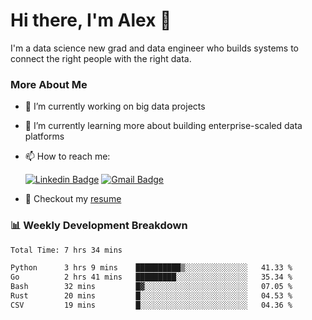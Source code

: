# Hi there, I'm Alex  👋

I'm a data science new grad and data engineer who builds systems to connect the right people with the right data. 

### More About Me

- 🔭 I’m currently working on big data projects
- 🌱 I’m currently learning more about building enterprise-scaled data platforms
- 📫 How to reach me:

  [![Linkedin Badge](https://img.shields.io/badge/LinkedIn-0077B5?style=for-the-badge&logo=linkedin&logoColor=white)](https://www.linkedin.com/in/alex-chen-112523chen/) [![Gmail Badge](https://img.shields.io/badge/Gmail-D14836?style=for-the-badge&logo=gmail&logoColor=white)](mailto:itsalexchen@gmail.com)
- 📝 Checkout my [resume](https://itsalexchen.vercel.app/AlexChenResume.pdf)



### 📊 Weekly Development Breakdown
<!--START_SECTION:waka-->

```txt
Total Time: 7 hrs 34 mins

Python      3 hrs 9 mins    ██████████▒░░░░░░░░░░░░░░   41.33 %
Go          2 hrs 41 mins   █████████░░░░░░░░░░░░░░░░   35.34 %
Bash        32 mins         █▓░░░░░░░░░░░░░░░░░░░░░░░   07.05 %
Rust        20 mins         █░░░░░░░░░░░░░░░░░░░░░░░░   04.53 %
CSV         19 mins         █░░░░░░░░░░░░░░░░░░░░░░░░   04.36 %
```

<!--END_SECTION:waka-->
